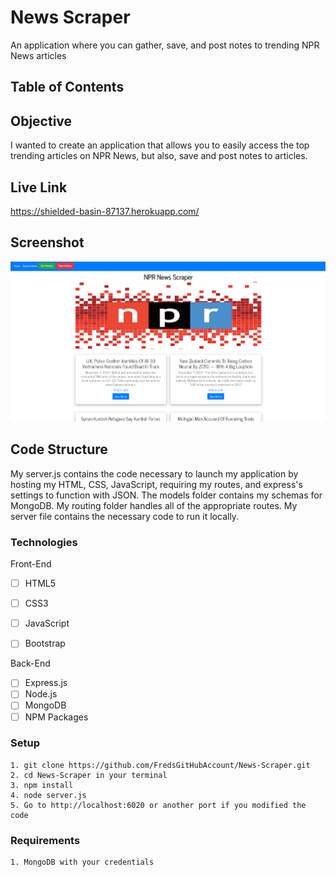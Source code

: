 # News Scraper
An application where you can gather, save, and post notes to trending NPR News articles

## Table of Contents 

## Objective 

I wanted to create an application that allows you to easily access the top trending articles on NPR News, but also, save and post notes to articles.

## Live Link
https://shielded-basin-87137.herokuapp.com/

## Screenshot
![Screenshot](/ss/newsscrape.png)

## Code Structure

My server.js contains the code necessary to launch my application by hosting my HTML, CSS, JavaScript, requiring my routes, and express's settings to function with JSON.  The models folder contains my schemas for MongoDB.  My routing folder handles all of the appropriate routes.  My server file contains the necessary code to run it locally.

### Technologies
Front-End
- [ ] HTML5
- [ ] CSS3
- [ ] JavaScript
- [ ] Bootstrap


Back-End
- [ ] Express.js
- [ ] Node.js
- [ ] MongoDB
- [ ] NPM Packages

### Setup 
```
1. git clone https://github.com/FredsGitHubAccount/News-Scraper.git
2. cd News-Scraper in your terminal
3. npm install
4. node server.js
5. Go to http://localhost:6020 or another port if you modified the code

```
### Requirements
```
1. MongoDB with your credentials

```

